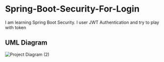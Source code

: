 # Spring-Boot-Security-For-Login
I am learning Spring Boot Security. I user JWT Authentication and try to play with token 
 ## UML Diagram
  

![Project Diagram  (2)](https://user-images.githubusercontent.com/75352528/196258756-9c69dadc-4b92-4529-b2e8-967895b6caf2.jpeg)
